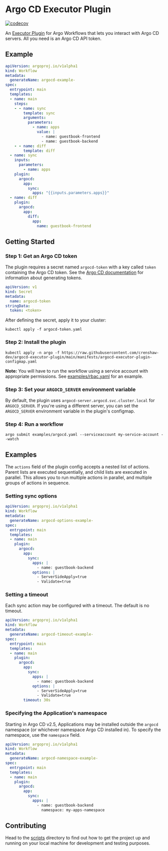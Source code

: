 # Argo CD Executor Plugin

[![codecov](https://codecov.io/gh/crenshaw-dev/argocd-executor-plugin/branch/main/graph/badge.svg?token=SJN00EHK79)](https://codecov.io/gh/crenshaw-dev/argocd-executor-plugin)

An [Executor Plugin](https://github.com/argoproj/argo-workflows/blob/master/docs/executor_plugins.md) for 
Argo Workflows that lets you interact with Argo CD servers. All you need is an Argo CD API token.

## Example

```yaml
apiVersion: argoproj.io/v1alpha1
kind: Workflow
metadata:
  generateName: argocd-example-
spec:
  entrypoint: main
  templates:
  - name: main
    steps:
    - - name: sync
        template: sync
        arguments:
          parameters:
            - name: apps
              value: |
                - name: guestbook-frontend
                - name: guestbook-backend
    - - name: diff
        template: diff
  - name: sync
    inputs:
      parameters:
        - name: apps
    plugin:
      argocd:
        app:
          sync:
            apps: "{{inputs.parameters.apps}}"
  - name: diff
    plugin:
      argocd:
        app:
          diff:
            app:
              name: guestbook-frontend
```

## Getting Started

### Step 1: Get an Argo CD token

The plugin requires a secret named `argocd-token` with a key called `token` containing the Argo CD token. See the [Argo CD documentation](https://argo-cd.readthedocs.io/en/stable/user-guide/projects/#project-roles) for information about generating tokens.

```yaml
apiVersion: v1
kind: Secret
metadata:
  name: argocd-token
stringData:
  token: <token>
```

After defining the secret, apply it to your cluster:

```shell
kubectl apply -f argocd-token.yaml
```

### Step 2: Install the plugin

```shell
kubectl apply -n argo -f https://raw.githubusercontent.com/crenshaw-dev/argocd-executor-plugin/main/manifests/argocd-executor-plugin-configmap.yaml
```

**Note:** You will have to run the workflow using a service account with appropriate permissions. See [examples/rbac.yaml](examples/rbac.yaml) for an example.

### Step 3: Set your `ARGOCD_SERVER` environment variable

By default, the plugin uses `argocd-server.argocd.svc.cluster.local` for `ARGOCD_SERVER`. If you're using a different
server, you can set the `ARGOCD_SERVER` environment variable in the plugin's configmap.

### Step 4: Run a workflow

```shell
argo submit examples/argocd.yaml --serviceaccount my-service-account --watch
```

## Examples

The `actions` field of the plugin config accepts a nested list of actions. Parent lists are executed sequentially, and 
child lists are executed in parallel. This allows you to run multiple actions in parallel, and multiple groups of 
actions in sequence.

### Setting sync options

```yaml
apiVersion: argoproj.io/v1alpha1
kind: Workflow
metadata:
  generateName: argocd-options-example-
spec:
  entrypoint: main
  templates:
  - name: main
    plugin:
      argocd:
        app:
          sync:
            apps: |
              - name: guestbook-backend
            options: |
              - ServerSideApply=true
              - Validate=true
```

### Setting a timeout

Each sync action may be configured with a timeout. The default is no timeout.

```yaml
apiVersion: argoproj.io/v1alpha1
kind: Workflow
metadata:
  generateName: argocd-timeout-example-
spec:
  entrypoint: main
  templates:
  - name: main
    plugin:
      argocd:
        app:
          sync:
            apps: |
              - name: guestbook-backend
            options: |
              - ServerSideApply=true
              - Validate=true
        timeout: 30s
```

### Specifying the Application's namespace

Starting in Argo CD v2.5, Applications may be installed outside the `argocd` namespace (or whichever namespace Argo CD 
installed in). To specify the namespace, use the `namespace` field.

```yaml
apiVersion: argoproj.io/v1alpha1
kind: Workflow
metadata:
  generateName: argocd-namespace-example-
spec:
  entrypoint: main
  templates:
  - name: main
    plugin:
      argocd:
        app:
          sync:
            apps: |
              - name: guestbook-backend
                namespace: my-apps-namespace
```

## Contributing

Head to the [scripts](CONTRIBUTING.md) directory to find out how to get the project up and running on your local machine for development and testing purposes.

